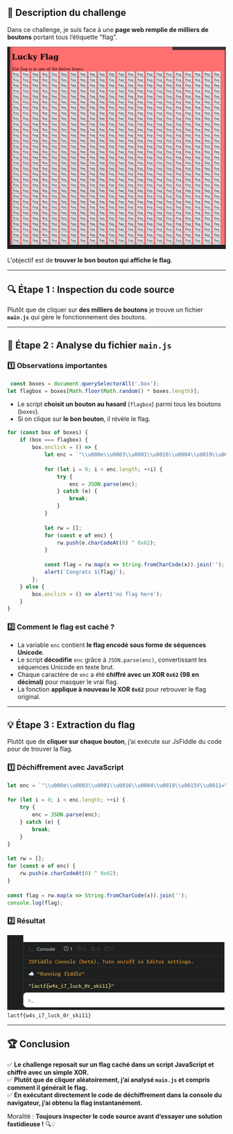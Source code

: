 
## **📌 Description du challenge**

Dans ce challenge, je suis face à une **page web remplie de milliers de boutons** portant tous l’étiquette "flag".  

![Screenshot](images/flag1.png)

L'objectif est de **trouver le bon bouton qui affiche le flag**.

---

## **🔍 Étape 1 : Inspection du code source**

Plutôt que de cliquer sur **des milliers de boutons** je trouve un fichier **`main.js`** qui gère le fonctionnement des boutons.

---

## **📝 Étape 2 : Analyse du fichier `main.js`**

### **1️⃣ Observations importantes**


```javascript
 const boxes = document.querySelectorAll('.box');
let flagbox = boxes[Math.floor(Math.random() * boxes.length)];
```

- Le script **choisit un bouton au hasard** (`flagbox`) parmi tous les boutons (`boxes`).
- Si on clique sur **le bon bouton**, il révèle le flag.

```javascript
for (const box of boxes) {
    if (box === flagbox) {
        box.onclick = () => {
            let enc = `"\\u000e\\u0003\\u0001\\u0016\\u0004\\u0019\\u0015V\\u0011=\\u000bU=\\u000e\\u0017\\u0001\\t=R\\u0010=\\u0011\\t\\u000bSS\\u001f"`;

            for (let i = 0; i < enc.length; ++i) {
                try {
                    enc = JSON.parse(enc);
                } catch (e) {
                    break;
                }
            }

            let rw = [];
            for (const e of enc) {
                rw.push(e.charCodeAt(0) ^ 0x62);
            }

            const flag = rw.map(x => String.fromCharCode(x)).join('');
            alert(`Congrats ${flag}`);
        };
    } else {
        box.onclick = () => alert('no flag here');
    }
}
```

### **2️⃣ Comment le flag est caché ?**

- La variable `enc` contient **le flag encodé sous forme de séquences Unicode**.
- Le script **décodifie** `enc` grâce à `JSON.parse(enc)`, convertissant les séquences Unicode en texte brut.
- Chaque caractère de `enc` a été **chiffré avec un XOR `0x62` (98 en décimal)** pour masquer le vrai flag.
- La fonction **applique à nouveau le XOR `0x62`** pour retrouver le flag original.

---

## **💡 Étape 3 : Extraction du flag**

Plutôt que de **cliquer sur chaque bouton**, j’ai exécute sur JsFiddle du code pour de trouver la flag.


### **1️⃣ Déchiffrement avec JavaScript**


```javascript
let enc = `"\\u000e\\u0003\\u0001\\u0016\\u0004\\u0019\\u0015V\\u0011=\\u000bU=\\u000e\\u0017\\u0001\\t=R\\u0010=\\u0011\\t\\u000bSS\\u001f"`;

for (let i = 0; i < enc.length; ++i) {
    try {
        enc = JSON.parse(enc);
    } catch (e) {
        break;
    }
}

let rw = [];
for (const e of enc) {
    rw.push(e.charCodeAt(0) ^ 0x62);
}

const flag = rw.map(x => String.fromCharCode(x)).join('');
console.log(flag);
```

### **2️⃣ Résultat**

![Screenshot](images/flag2.png)
`lactf{w4s_i7_luck_0r_ski11}`

---

## **🏆 Conclusion**

✅ **Le challenge reposait sur un flag caché dans un script JavaScript et chiffré avec un simple XOR.**  
✅ **Plutôt que de cliquer aléatoirement, j’ai analysé `main.js` et compris comment il générait le flag.**  
✅ **En exécutant directement le code de déchiffrement dans la console du navigateur, j’ai obtenu la flag instantanément.**

Moralité : **Toujours inspecter le code source avant d’essayer une solution fastidieuse !** 🔍💡